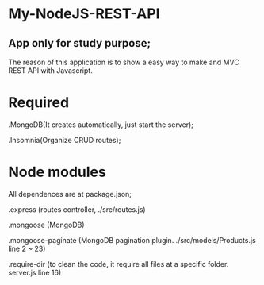 <h1> My-NodeJS-REST-API </h1>
<h2> App only for study purpose; </h2>
<p> The reason of this application is to show a easy way to make and MVC REST API with Javascript. </p>

<h1> Required </h1>
<p> .MongoDB(It creates automatically, just start the server); </p>
<p> .Insomnia(Organize CRUD routes); </p>

<h1> Node modules </h1>
<p> All dependences are at package.json; </p>
<p> .express (routes controller, ./src/routes.js) </p>
<p> .mongoose (MongoDB) </p>
<p> .mongoose-paginate (MongoDB pagination plugin. ./src/models/Products.js line 2 ~ 23) </p>
<p> .require-dir (to clean the code, it require all files at a specific folder. server.js line 16) </p>
